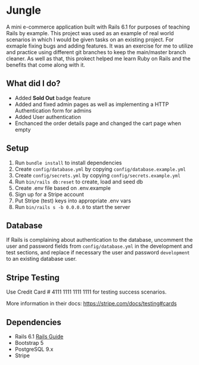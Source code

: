 # Jungle

A mini e-commerce application built with Rails 6.1 for purposes of teaching Rails by example.
This project was used as an example of real world scenarios in which I would be given tasks on an existing project. For exmaple fixing bugs and adding features.
It was an exercise for me to utilize and practice using different git branches to keep the main/master branch cleaner.
As well as that, this prokect helped me learn Ruby on Rails and the benefits that come along with it.

## What did I do?

- Added **Sold Out** badge feature
- Added and fixed admin pages as well as implementing a HTTP Authentication form for admins
- Added User authentication
- Enchanced the order details page and changed the cart page when empty

## Setup

1. Run `bundle install` to install dependencies
2. Create `config/database.yml` by copying `config/database.example.yml`
3. Create `config/secrets.yml` by copying `config/secrets.example.yml`
4. Run `bin/rails db:reset` to create, load and seed db
5. Create .env file based on .env.example
6. Sign up for a Stripe account
7. Put Stripe (test) keys into appropriate .env vars
8. Run `bin/rails s -b 0.0.0.0` to start the server

## Database

If Rails is complaining about authentication to the database, uncomment the user and password fields from `config/database.yml` in the development and test sections, and replace if necessary the user and password `development` to an existing database user.

## Stripe Testing

Use Credit Card # 4111 1111 1111 1111 for testing success scenarios.

More information in their docs: <https://stripe.com/docs/testing#cards>

## Dependencies

- Rails 6.1 [Rails Guide](http://guides.rubyonrails.org/v6.1/)
- Bootstrap 5
- PostgreSQL 9.x
- Stripe
